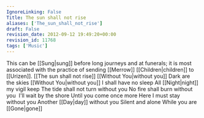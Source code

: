 ```yaml
---
IgnoreLinking: False
Title: The sun shall not rise
aliases: ['The_sun_shall_not_rise']
draft: False
revision_date: 2012-09-12 19:49:20+00:00
revision_id: 11768
tags: ['Music']
---
```


This can be [[Sung|sung]] before long journeys and at funerals; it is most associated with the practice of sending [[Merrow]] [[Children|children]] to [[Urizen]].
[[The sun shall not rise]] [[Without You|without you]]
Dark are the skies [[Without You|without you]]
I shall have no sleep
All [[Night|night]] my vigil keep
The tide shall not turn without you
No fire shall burn without you 
I'll wait by the shore
Until you come once more
Here I must stay without you
Another [[Day|day]] without you
Silent and alone
While you are [[Gone|gone]]